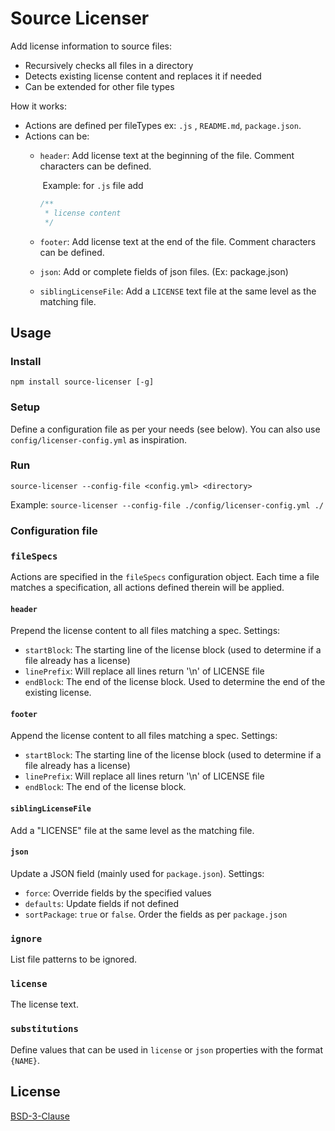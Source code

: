 # Source Licenser

Add license information to source files:

- Recursively checks all files in a directory
- Detects existing license content and replaces it if needed
- Can be extended for other file types

How it works:

- Actions are defined per fileTypes ex: `.js` , `README.md`, `package.json`.
- Actions can be:
  - `header`:  Add license text at the beginning of the file. Comment characters can be defined.

    ​	Example: for `.js` file add

    ```javascript
    /**
     * license content
     */
    ```

  - `footer`: Add license text at the end of the file. Comment characters can be defined.
  - `json`: Add or complete fields of json files. (Ex: package.json)
  - `siblingLicenseFile`: Add a `LICENSE` text file at the same level as the matching file.


## Usage

### Install

`npm install source-licenser [-g]`

### Setup

Define a configuration file as per your needs (see below). You can also use `config/licenser-config.yml` as inspiration.

### Run

`source-licenser --config-file <config.yml> <directory> `

Example: `source-licenser --config-file ./config/licenser-config.yml ./`

### Configuration file

### `fileSpecs`

Actions are specified in the `fileSpecs` configuration object. Each time a file matches a specification, all actions defined therein will be applied.

#### `header`

Prepend the license content to all files matching a spec. Settings:

- `startBlock`: The starting line of the license block (used to determine if a file already has a license)
- `linePrefix`: Will replace all lines return '\n' of LICENSE file
- `endBlock`: The end of the license block. Used to determine the end of the existing license.

#### `footer`

Append the license content to all files matching a spec. Settings:

- `startBlock`: The starting line of the license block (used to determine if a file already has a license)
- `linePrefix`: Will replace all lines return '\n' of LICENSE file
- `endBlock`: The end of the license block.

#### `siblingLicenseFile`

Add a "LICENSE" file at the same level as the matching file.

#### `json`

Update a JSON field (mainly used for `package.json`). Settings:

- `force`: Override fields by the specified values
- `defaults`: Update fields if not defined
- `sortPackage`: `true` or `false`. Order the fields as per `package.json`

### `ignore`

List file patterns to be ignored.

### `license`

The license text.

### `substitutions`

Define values that can be used in `license` or `json` properties with the format `{NAME}`.


## License

[BSD-3-Clause](LICENSE)

